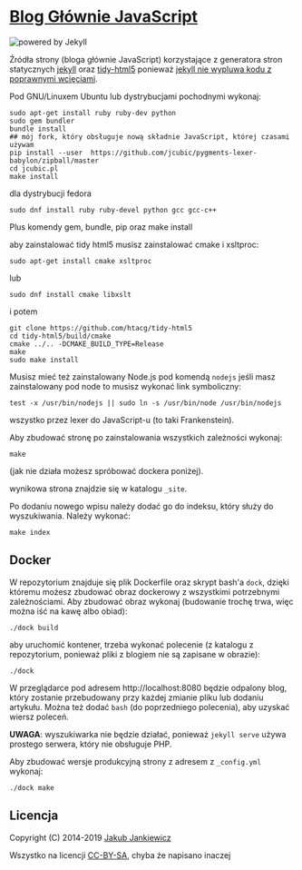 # [Blog Głównie JavaScript](https://jcubic.pl)

![powered by Jekyll](https://img.shields.io/badge/powered_by-Jekyll-blue.svg)

Źródła strony (bloga głównie JavaScript) korzystające z generatora stron statycznych
[jekyll](http://jekyllrb.com/)
oraz [tidy-html5](https://github.com/htacg/tidy-html5) ponieważ
[jekyll nie wypluwa kodu z poprawnymi wcięciami](https://github.com/jekyll/jekyll/issues/2640).

Pod GNU/Linuxem Ubuntu lub dystrybucjami pochodnymi wykonaj:

```
sudo apt-get install ruby ruby-dev python
sudo gem bundler
bundle install
## mój fork, który obsługuje nową składnie JavaScript, której czasami używam
pip install --user  https://github.com/jcubic/pygments-lexer-babylon/zipball/master
cd jcubic.pl
make install
```

dla dystrybucji fedora

```
sudo dnf install ruby ruby-devel python gcc gcc-c++
```

Plus komendy gem, bundle, pip oraz make install

aby zainstalować tidy html5 musisz zainstalować cmake i xsltproc:

```
sudo apt-get install cmake xsltproc
```

lub

```
sudo dnf install cmake libxslt
```

i potem

```
git clone https://github.com/htacg/tidy-html5
cd tidy-html5/build/cmake
cmake ../.. -DCMAKE_BUILD_TYPE=Release
make
sudo make install
```

Musisz mieć też zainstalowany Node.js pod komendą `nodejs` jeśli masz zainstalowany pod node
to musisz wykonać link symboliczny:

```
test -x /usr/bin/nodejs || sudo ln -s /usr/bin/node /usr/bin/nodejs
```

wszystko przez lexer do JavaScript-u (to taki Frankenstein).


Aby zbudować stronę po zainstalowania wszystkich zależności wykonaj:

```
make
```

(jak nie działa możesz spróbować dockera poniżej).

wynikowa strona znajdzie się w katalogu `_site`.


Po dodaniu nowego wpisu należy dodać go do indeksu, który służy do wyszukiwania. Należy wykonać:

```
make index
```

## Docker

W repozytorium znajduje się plik Dockerfile oraz skrypt bash'a `dock`, dzięki któremu
możesz zbudować obraz dockerowy z wszystkimi potrzebnymi zależnościami. Aby zbudować obraz
wykonaj (budowanie trochę trwa, więc można iść na kawę albo obiad):

```
./dock build
```

aby uruchomić kontener, trzeba wykonać polecenie (z katalogu z repozytorium, ponieważ
pliki z blogiem nie są zapisane w obrazie):

```
./dock
```

W przeglądarce pod adresem http://localhost:8080 będzie odpalony blog, który zostanie
przebudowany przy każdej zmianie pliku lub dodaniu artykułu. Można też dodać
`bash` (do poprzedniego polecenia), aby uzyskać wiersz poleceń.

**UWAGA**: wyszukiwarka nie będzie działać, ponieważ `jekyll serve` używa prostego
serwera, który nie obsługuje PHP.

Aby zbudować wersje produkcyjną strony z adresem z `_config.yml` wykonaj:

```
./dock make
```

## Licencja

Copyright (C) 2014-2019 [Jakub Jankiewicz](https://jcubic.pl/jakub-jankiewicz)

Wszystko na licencji [CC-BY-SA](https://creativecommons.org/licenses/by-sa/4.0/),
chyba że napisano inaczej
